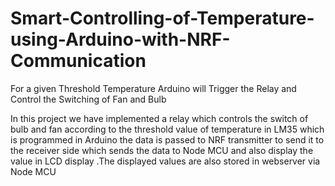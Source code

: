 # Smart-Controlling-of-Temperature-using-Arduino-with-NRF-Communication
For a given Threshold Temperature Arduino will Trigger the Relay and Control the Switching of Fan and Bulb

In this project we have implemented a relay which controls the switch of bulb and fan 
according to the threshold value of temperature in LM35 which is programmed in Arduino 
the data is passed to NRF transmitter to send it to the receiver side which sends the data to 
Node MCU and also display the value in LCD display .The displayed values are also stored 
in webserver via Node MCU
